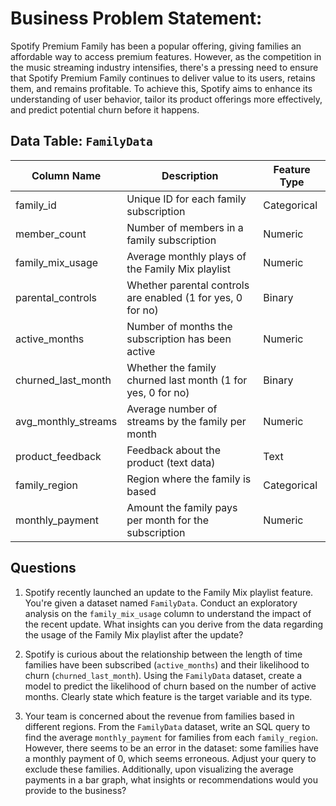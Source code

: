 # **Business Problem Statement:**

Spotify Premium Family has been a popular offering, giving families an affordable way to access premium features. However, as the competition in the music streaming industry intensifies, there's a pressing need to ensure that Spotify Premium Family continues to deliver value to its users, retains them, and remains profitable. To achieve this, Spotify aims to enhance its understanding of user behavior, tailor its product offerings more effectively, and predict potential churn before it happens.


## **Data Table: `FamilyData`**

| Column Name     | Description                                                  | Feature Type      |
|-----------------|--------------------------------------------------------------|-------------------|
| family_id       | Unique ID for each family subscription                       | Categorical       |
| member_count    | Number of members in a family subscription                   | Numeric           |
| family_mix_usage| Average monthly plays of the Family Mix playlist             | Numeric           |
| parental_controls| Whether parental controls are enabled (1 for yes, 0 for no)  | Binary            |
| active_months   | Number of months the subscription has been active             | Numeric           |
| churned_last_month| Whether the family churned last month (1 for yes, 0 for no) | Binary            |
| avg_monthly_streams| Average number of streams by the family per month          | Numeric           |
| product_feedback| Feedback about the product (text data)                       | Text              |
| family_region   | Region where the family is based                             | Categorical       |
| monthly_payment | Amount the family pays per month for the subscription        | Numeric           |

## **Questions**

1. Spotify recently launched an update to the Family Mix playlist feature. You're given a dataset named `FamilyData`. Conduct an exploratory analysis on the `family_mix_usage` column to understand the impact of the recent update. What insights can you derive from the data regarding the usage of the Family Mix playlist after the update?


2. Spotify is curious about the relationship between the length of time families have been subscribed (`active_months`) and their likelihood to churn (`churned_last_month`). Using the `FamilyData` dataset, create a model to predict the likelihood of churn based on the number of active months. Clearly state which feature is the target variable and its type.


3. Your team is concerned about the revenue from families based in different regions. From the `FamilyData` dataset, write an SQL query to find the average `monthly_payment` for families from each `family_region`. However, there seems to be an error in the dataset: some families have a monthly payment of 0, which seems erroneous. Adjust your query to exclude these families. Additionally, upon visualizing the average payments in a bar graph, what insights or recommendations would you provide to the business?


